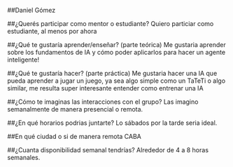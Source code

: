 ##Daniel Gómez

##¿Querés participar como mentor o estudiante?
Quiero particiar como estudiante, al menos por ahora

##¿Qué te gustaría aprender/enseñar? (parte teórica)
Me gustaria aprender sobre los fundamentos de IA y cómo poder aplicarlos para hacer un agente inteligente!

##¿Qué te gustaría hacer? (parte práctica)
Me gustaria hacer una IA que pueda aprender a jugar un juego, ya sea algo simple como un TaTeTi o algo similar, me resulta super interesante entender como entrenar una IA

##¿Cómo te imaginas las interacciones con el grupo?
Las imagino semanalmente de manera presencial o remota.

##¿En qué horarios podrias juntarte?
Lo sábados por la tarde seria ideal.

##En qué ciudad o si de manera remota
CABA 

##¿Cuanta disponibilidad semanal tendrías?
Alrededor de 4 a 8 horas semanales.

